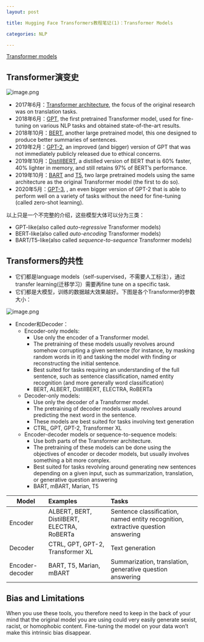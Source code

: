 ```yaml
---
layout: post

title: Hugging Face Transformers教程笔记(1)：Transformer Models

categories: NLP

---
```


[Transformer models](https://huggingface.co/course/chapter1)

## Transformer演变史

![image.png](attachment:image.png)

- 2017年6月：[Transformer architecture](https://arxiv.org/abs/1706.03762), the focus of the original research was on translation tasks.
- 2018年6月：[GPT](https://cdn.openai.com/research-covers/language-unsupervised/language_understanding_paper.pdf), the first pretrained Transformer model, used for fine-tuning on various NLP tasks and obtained state-of-the-art results.
- 2018年10月：[BERT](https://arxiv.org/abs/1810.04805), another large pretrained model, this one designed to produce better summaries of sentences.
- 2019年2月：[GPT-2](https://cdn.openai.com/better-language-models/language_models_are_unsupervised_multitask_learners.pdf), an improved (and bigger) version of GPT that was not immediately publicly released due to ethical concerns.
- 2019年10月：[DistillBERT](https://arxiv.org/abs/1910.01108), a distilled version of BERT that is 60% faster, 40% lighter in memory, and still retains 97% of BERT’s performance.
- 2019年10月：[BART](https://arxiv.org/abs/1910.13461) and [T5](https://arxiv.org/abs/1910.10683), two large pretrained models using the same architecture as the original Transformer model (the first to do so).
- 2020年5月：[GPT-3](https://arxiv.org/abs/2005.14165), , an even bigger version of GPT-2 that is able to perform well on a variety of tasks without the need for fine-tuning (called zero-shot learning).

以上只是一个不完整的介绍，这些模型大体可以分为三类：

- GPT-like(also called *auto-regressive* Transformer models)
- BERT-like(also called *auto-encoding* Transformer models)
- BART/T5-like(also called *sequence-to-sequence* Transformer models)

## Transformers的共性

- 它们都是language models（self-supervised，不需要人工标注），通过transfer learning(迁移学习）需要再fine tune on a specific task.
- 它们都是大模型，训练的数据越大效果越好。下图是各个Transformer的参数大小：

![image.png](attachment:image.png)

- Encoder和Decoder：
    - Encoder-only models:  
        - Use only the encoder of a Transformer model.
        - The pretraining of these models usually revolves around somehow corrupting a given sentence (for instance, by masking random words in it) and tasking the model with finding or reconstructing the initial sentence. 
        - Best suited for tasks requiring an understanding of the full sentence, such as sentence classification, named entity recognition (and more generally word classification)
        - BERT, ALBERT, DistillBERT, ELECTRA, RoBERTa
    - Decoder-only models: 
        - Use only the decoder of a Transformer model.
        - The pretraining of decoder models usually revolves around predicting the next word in the sentence.
        - These models are best suited for tasks involving text generation
        - CTRL, GPT, GPT-2, Transformer XL
    - Encoder-decoder models or sequence-to-sequence models: 
        - Use both parts of the Transformer architecture. 
        - The pretraining of these models can be done using the objectives of encoder or decoder models, but usually involves something a bit more complex. 
        - Best suited for tasks revolving around generating new sentences depending on a given input, such as summarization, translation, or generative question answering
        - BART, mBART, Marian, T5

| Model | Examples | Tasks |
|-------|:---------|:------|
| Encoder | ALBERT, BERT, DistilBERT, ELECTRA, RoBERTa | Sentence classification, named entity recognition, extractive question answering |
| Decoder | CTRL, GPT, GPT-2, Transformer XL | Text generation |
|Encoder-decoder | BART, T5, Marian, mBART | Summarization, translation, generative question answering |

## Bias and Limitations

When you use these tools, you therefore need to keep in the back of your mind that the original model you are using could very easily generate sexist, racist, or homophobic content. Fine-tuning the model on your data won’t make this intrinsic bias disappear.
